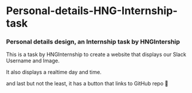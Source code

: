 # Personal-details-HNG-Internship-task

### Personal details design, an Internship task by HNGIntership

This is a task by HNGInternship to create a website that displays our Slack Username and Image.

It also displays a realtime day and time.

and last but not the least, it has a button that links to GitHub repo 🙂
